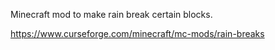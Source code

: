 Minecraft mod to make rain break certain blocks.

https://www.curseforge.com/minecraft/mc-mods/rain-breaks
